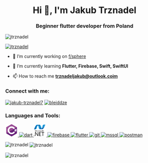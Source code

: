 <h1 align="center">Hi 👋, I'm Jakub Trznadel</h1>
<h3 align="center">Beginner flutter developer from Poland</h3>

<p align="left"> <img src="https://komarev.com/ghpvc/?username=jtrznadel&label=Profile%20views&color=0e75b6&style=flat" alt="jtrznadel" /> </p>

<p align="left"> <a href="https://github.com/ryo-ma/github-profile-trophy"><img src="https://github-profile-trophy.vercel.app/?username=jtrznadel" alt="jtrznadel" /></a> </p>

- 🔭 I’m currently working on [f/sphere](https://github.com/jtrznadel/fsphere)

- 🌱 I’m currently learning **Flutter, Firebase, Swift, SwiftUI**

- 📫 How to reach me **trznadeljakub@outlook.coim**

<h3 align="left">Connect with me:</h3>
<p align="left">
<a href="https://linkedin.com/in/jakub-trznadel7" target="blank"><img align="center" src="https://raw.githubusercontent.com/rahuldkjain/github-profile-readme-generator/master/src/images/icons/Social/linked-in-alt.svg" alt="jakub-trznadel7" height="30" width="40" /></a>
<a href="https://instagram.com/bleiddze" target="blank"><img align="center" src="https://raw.githubusercontent.com/rahuldkjain/github-profile-readme-generator/master/src/images/icons/Social/instagram.svg" alt="bleiddze" height="30" width="40" /></a>
</p>

<h3 align="left">Languages and Tools:</h3>
<p align="left"> <a href="https://www.w3schools.com/cs/" target="_blank" rel="noreferrer"> <img src="https://raw.githubusercontent.com/devicons/devicon/master/icons/csharp/csharp-original.svg" alt="csharp" width="40" height="40"/> </a> <a href="https://dart.dev" target="_blank" rel="noreferrer"> <img src="https://www.vectorlogo.zone/logos/dartlang/dartlang-icon.svg" alt="dart" width="40" height="40"/> </a> <a href="https://dotnet.microsoft.com/" target="_blank" rel="noreferrer"> <img src="https://raw.githubusercontent.com/devicons/devicon/master/icons/dot-net/dot-net-original-wordmark.svg" alt="dotnet" width="40" height="40"/> </a> <a href="https://firebase.google.com/" target="_blank" rel="noreferrer"> <img src="https://www.vectorlogo.zone/logos/firebase/firebase-icon.svg" alt="firebase" width="40" height="40"/> </a> <a href="https://flutter.dev" target="_blank" rel="noreferrer"> <img src="https://www.vectorlogo.zone/logos/flutterio/flutterio-icon.svg" alt="flutter" width="40" height="40"/> </a> <a href="https://git-scm.com/" target="_blank" rel="noreferrer"> <img src="https://www.vectorlogo.zone/logos/git-scm/git-scm-icon.svg" alt="git" width="40" height="40"/> </a> <a href="https://www.microsoft.com/en-us/sql-server" target="_blank" rel="noreferrer"> <img src="https://www.svgrepo.com/show/303229/microsoft-sql-server-logo.svg" alt="mssql" width="40" height="40"/> </a> <a href="https://postman.com" target="_blank" rel="noreferrer"> <img src="https://www.vectorlogo.zone/logos/getpostman/getpostman-icon.svg" alt="postman" width="40" height="40"/> </a> </p>

<p><img align="left" src="https://github-readme-stats.vercel.app/api/top-langs?username=jtrznadel&show_icons=true&locale=en&layout=compact" alt="jtrznadel" /></p>

<p>&nbsp;<img align="center" src="https://github-readme-stats.vercel.app/api?username=jtrznadel&show_icons=true&locale=en" alt="jtrznadel" /></p>

<p><img align="center" src="https://github-readme-streak-stats.herokuapp.com/?user=jtrznadel&" alt="jtrznadel" /></p>
